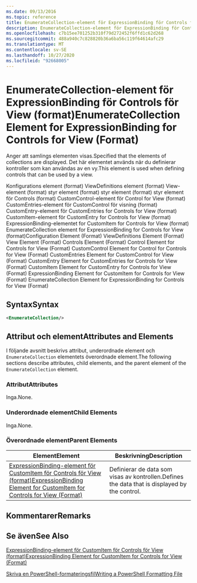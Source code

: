 ```yaml
---
ms.date: 09/13/2016
ms.topic: reference
title: EnumerateCollection-element för ExpressionBinding för Controls för View (format)
description: EnumerateCollection-element för ExpressionBinding för Controls för View (format)
ms.openlocfilehash: c7b15ee701252b310f79d272452f6ffd1c62d268
ms.sourcegitcommit: 488a940c7c828820b36a6ba56c119f64614afc29
ms.translationtype: MT
ms.contentlocale: sv-SE
ms.lasthandoff: 10/27/2020
ms.locfileid: "92668005"
---
```

# <a name="enumeratecollection-element-for-expressionbinding-for-controls-for-view-format"></a><span data-ttu-id="0fcbc-103">EnumerateCollection-element för ExpressionBinding för Controls för View (format)</span><span class="sxs-lookup"><span data-stu-id="0fcbc-103">EnumerateCollection Element for ExpressionBinding for Controls for View (Format)</span></span>

<span data-ttu-id="0fcbc-104">Anger att samlings elementen visas.</span><span class="sxs-lookup"><span data-stu-id="0fcbc-104">Specified that the elements of collections are displayed.</span></span> <span data-ttu-id="0fcbc-105">Det här elementet används när du definierar kontroller som kan användas av en vy.</span><span class="sxs-lookup"><span data-stu-id="0fcbc-105">This element is used when defining controls that can be used by a view.</span></span>

<span data-ttu-id="0fcbc-106">Konfigurations element (format) ViewDefinitions element (format) View-element (format) styr element (format) styr element (format) styr element för Controls (format) CustomControl-element för Control for View (format) CustomEntries-element för CustomControl för visning (format) CustomEntry-element för CustomEntries for Controls for View (format) CustomItem-element för CustomEntry for Controls for View (format) ExpressionBinding-elementet for CustomItem for Controls for View (format) EnumerateCollection element for ExpressionBinding for Controls for View (format)</span><span class="sxs-lookup"><span data-stu-id="0fcbc-106">Configuration Element (Format) ViewDefinitions Element (Format) View Element (Format) Controls Element (Format) Control Element for Controls for View (Format) CustomControl Element for Control for Controls for View (Format) CustomEntries Element for CustomControl for View (Format) CustomEntry Element for CustomEntries for Controls for View (Format) CustomItem Element for CustomEntry for Controls for View (Format) ExpressionBinding Element for CustomItem for Controls for View (Format) EnumerateCollection Element for ExpressionBinding for Controls for View (Format)</span></span>

## <a name="syntax"></a><span data-ttu-id="0fcbc-107">Syntax</span><span class="sxs-lookup"><span data-stu-id="0fcbc-107">Syntax</span></span>

```xml
<EnumerateCollection/>
```

## <a name="attributes-and-elements"></a><span data-ttu-id="0fcbc-108">Attribut och element</span><span class="sxs-lookup"><span data-stu-id="0fcbc-108">Attributes and Elements</span></span>

<span data-ttu-id="0fcbc-109">I följande avsnitt beskrivs attribut, underordnade element och `EnumerateCollection` elementets överordnade element.</span><span class="sxs-lookup"><span data-stu-id="0fcbc-109">The following sections describe attributes, child elements, and the parent element of the `EnumerateCollection` element.</span></span>

### <a name="attributes"></a><span data-ttu-id="0fcbc-110">Attribut</span><span class="sxs-lookup"><span data-stu-id="0fcbc-110">Attributes</span></span>

<span data-ttu-id="0fcbc-111">Inga.</span><span class="sxs-lookup"><span data-stu-id="0fcbc-111">None.</span></span>

### <a name="child-elements"></a><span data-ttu-id="0fcbc-112">Underordnade element</span><span class="sxs-lookup"><span data-stu-id="0fcbc-112">Child Elements</span></span>

<span data-ttu-id="0fcbc-113">Inga.</span><span class="sxs-lookup"><span data-stu-id="0fcbc-113">None.</span></span>

### <a name="parent-elements"></a><span data-ttu-id="0fcbc-114">Överordnade element</span><span class="sxs-lookup"><span data-stu-id="0fcbc-114">Parent Elements</span></span>

|<span data-ttu-id="0fcbc-115">Element</span><span class="sxs-lookup"><span data-stu-id="0fcbc-115">Element</span></span>|<span data-ttu-id="0fcbc-116">Beskrivning</span><span class="sxs-lookup"><span data-stu-id="0fcbc-116">Description</span></span>|
|-------------|-----------------|
|[<span data-ttu-id="0fcbc-117">ExpressionBinding-element för CustomItem för Controls för View (format)</span><span class="sxs-lookup"><span data-stu-id="0fcbc-117">ExpressionBinding Element for CustomItem for Controls for View (Format)</span></span>](./expressionbinding-element-for-customitem-for-controls-for-view-format.md)|<span data-ttu-id="0fcbc-118">Definierar de data som visas av kontrollen.</span><span class="sxs-lookup"><span data-stu-id="0fcbc-118">Defines the data that is displayed by the control.</span></span>|

## <a name="remarks"></a><span data-ttu-id="0fcbc-119">Kommentarer</span><span class="sxs-lookup"><span data-stu-id="0fcbc-119">Remarks</span></span>

## <a name="see-also"></a><span data-ttu-id="0fcbc-120">Se även</span><span class="sxs-lookup"><span data-stu-id="0fcbc-120">See Also</span></span>

[<span data-ttu-id="0fcbc-121">ExpressionBinding-element för CustomItem för Controls för View (format)</span><span class="sxs-lookup"><span data-stu-id="0fcbc-121">ExpressionBinding Element for CustomItem for Controls for View (Format)</span></span>](./expressionbinding-element-for-customitem-for-controls-for-view-format.md)

[<span data-ttu-id="0fcbc-122">Skriva en PowerShell-formateringsfil</span><span class="sxs-lookup"><span data-stu-id="0fcbc-122">Writing a PowerShell Formatting File</span></span>](./writing-a-powershell-formatting-file.md)
